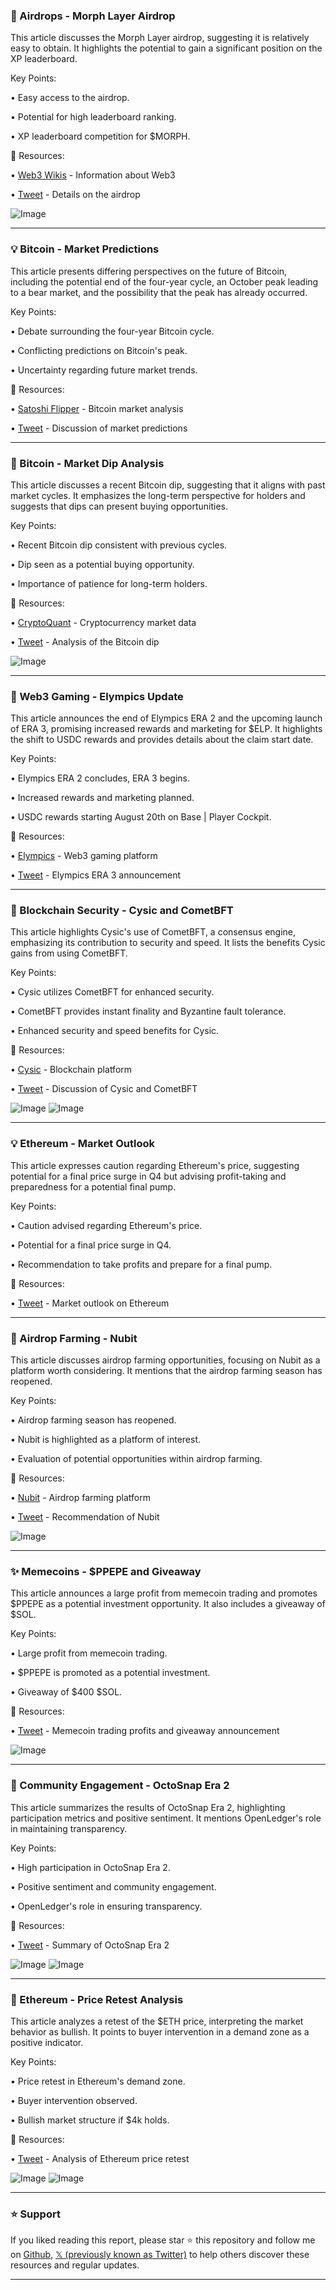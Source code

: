 ### 🤖 Airdrops - Morph Layer Airdrop

This article discusses the Morph Layer airdrop, suggesting it is relatively easy to obtain.  It highlights the potential to gain a significant position on the XP leaderboard.

Key Points:

• Easy access to the airdrop.


• Potential for high leaderboard ranking.


• XP leaderboard competition for $MORPH.


🔗 Resources:

• [Web3 Wikis](https://x.com/web3wikis) - Information about Web3


• [Tweet](https://x.com/web3wikis/status/1958129251196309606) - Details on the airdrop


![Image](https://pbs.twimg.com/amplify_video_thumb/1958126687054671872/img/GBcVItjTzFecykVZ.jpg)


---
### 💡 Bitcoin - Market Predictions

This article presents differing perspectives on the future of Bitcoin, including the potential end of the four-year cycle, an October peak leading to a bear market, and the possibility that the peak has already occurred.

Key Points:

• Debate surrounding the four-year Bitcoin cycle.


• Conflicting predictions on Bitcoin's peak.


• Uncertainty regarding future market trends.


🔗 Resources:

• [Satoshi Flipper](https://x.com/SatoshiFlipper) - Bitcoin market analysis


• [Tweet](https://x.com/SatoshiFlipper/status/1958129003694354744) - Discussion of market predictions


---
### 🤖 Bitcoin - Market Dip Analysis

This article discusses a recent Bitcoin dip, suggesting that it aligns with past market cycles.  It emphasizes the long-term perspective for holders and suggests that dips can present buying opportunities.

Key Points:

• Recent Bitcoin dip consistent with previous cycles.


• Dip seen as a potential buying opportunity.


• Importance of patience for long-term holders.


🔗 Resources:

• [CryptoQuant](https://x.com/cryptoquant_com) - Cryptocurrency market data


• [Tweet](https://x.com/hackapreneur/status/1958122653790945363) - Analysis of the Bitcoin dip


![Image](https://pbs.twimg.com/media/GyylnLnXIAAeFEI?format=jpg&name=small)


---
### 🚀 Web3 Gaming - Elympics Update

This article announces the end of Elympics ERA 2 and the upcoming launch of ERA 3, promising increased rewards and marketing for $ELP. It highlights the shift to USDC rewards and provides details about the claim start date.

Key Points:

• Elympics ERA 2 concludes, ERA 3 begins.


• Increased rewards and marketing planned.


• USDC rewards starting August 20th on Base | Player Cockpit.


🔗 Resources:

• [Elympics](https://x.com/elympics_ai) - Web3 gaming platform


• [Tweet](https://x.com/cryptodaaddy/status/1958121866867982695) - Elympics ERA 3 announcement



---
### 🤖 Blockchain Security - Cysic and CometBFT

This article highlights Cysic's use of CometBFT, a consensus engine, emphasizing its contribution to security and speed. It lists the benefits Cysic gains from using CometBFT.

Key Points:

• Cysic utilizes CometBFT for enhanced security.


• CometBFT provides instant finality and Byzantine fault tolerance.


• Enhanced security and speed benefits for Cysic.


🔗 Resources:

• [Cysic](https://x.com/cysic_xyz) - Blockchain platform


• [Tweet](https://x.com/Bonakesh1/status/1958027074716717189) - Discussion of Cysic and CometBFT


![Image](https://pbs.twimg.com/media/GyxPPhuXEAEEOSP?format=jpg&name=small)
![Image](https://pbs.twimg.com/media/GyXdQGnX0AALl6f?format=jpg&name=240x240)


---
### 💡 Ethereum - Market Outlook

This article expresses caution regarding Ethereum's price, suggesting potential for a final price surge in Q4 but advising profit-taking and preparedness for a potential final pump.

Key Points:

• Caution advised regarding Ethereum's price.


• Potential for a final price surge in Q4.


• Recommendation to take profits and prepare for a final pump.


🔗 Resources:

• [Tweet](https://x.com/LayahHeilpern/status/1958112749101224052) - Market outlook on Ethereum



---
### 🤖 Airdrop Farming - Nubit

This article discusses airdrop farming opportunities, focusing on Nubit as a platform worth considering.  It mentions that the airdrop farming season has reopened.

Key Points:

• Airdrop farming season has reopened.


• Nubit is highlighted as a platform of interest.


• Evaluation of potential opportunities within airdrop farming.


🔗 Resources:

• [Nubit](https://x.com/nubit_org) - Airdrop farming platform


• [Tweet](https://x.com/bloomstarbms/status/1957491004354740499) - Recommendation of Nubit


![Image](https://pbs.twimg.com/media/Gypnr0PWQAAAQYh?format=jpg&name=small)


---
### ✨ Memecoins - $PPEPE and Giveaway

This article announces a large profit from memecoin trading and promotes $PPEPE as a potential investment opportunity. It also includes a giveaway of $SOL.

Key Points:

• Large profit from memecoin trading.


• $PPEPE is promoted as a potential investment.


• Giveaway of $400 $SOL.


🔗 Resources:

• [Tweet](https://x.com/Bitcoinprof0637/status/1958112000812241385) - Memecoin trading profits and giveaway announcement


![Image](https://pbs.twimg.com/media/GyycfCrWEAAFoFb?format=jpg&name=small)


---
### 🤖 Community Engagement - OctoSnap Era 2

This article summarizes the results of OctoSnap Era 2, highlighting participation metrics and positive sentiment. It mentions OpenLedger's role in maintaining transparency.

Key Points:

• High participation in OctoSnap Era 2.


• Positive sentiment and community engagement.


• OpenLedger's role in ensuring transparency.


🔗 Resources:

• [Tweet](https://x.com/Tierra_Extrana/status/1958105504778977568) - Summary of OctoSnap Era 2


![Image](https://pbs.twimg.com/media/GyyWlA3XMAA8h5N?format=jpg&name=small)
![Image](https://pbs.twimg.com/media/GyuEn4dWIAAWRhj?format=jpg&name=240x240)


---
### 🤖 Ethereum - Price Retest Analysis

This article analyzes a retest of the $ETH price, interpreting the market behavior as bullish. It points to buyer intervention in a demand zone as a positive indicator.

Key Points:

• Price retest in Ethereum's demand zone.


• Buyer intervention observed.


• Bullish market structure if $4k holds.


🔗 Resources:

• [Tweet](https://x.com/Cipher2X/status/1958104801859764386) - Analysis of Ethereum price retest


![Image](https://pbs.twimg.com/media/GyyV73AXIAAmLqQ?format=jpg&name=small)
![Image](https://pbs.twimg.com/media/GyfBrV-WsAA7ut6?format=jpg&name=240x240)


---

### ⭐️ Support

If you liked reading this report, please star ⭐️ this repository and follow me on [Github](https://github.com/Drix10), [𝕏 (previously known as Twitter)](https://x.com/DRIX_10_) to help others discover these resources and regular updates.

---